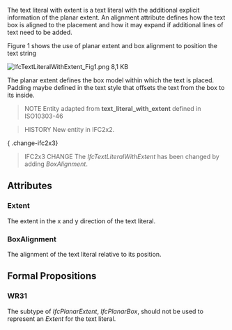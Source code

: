 The text literal with extent is a text literal with the additional explicit information of the planar extent. An alignment attribute defines how the text box is aligned to the placement and how it may expand if additional lines of text need to be added.

<!-- end of short definition -->


Figure 1 shows the use of planar extent and box alignment to position the text string

![IfcTextLiteralWithExtent_Fig1.png 8,1 KB](../../../../figures/ifctextliteralwithextent_fig1.png "Figure 1 — Text literal with extent and alignment")

The planar extent defines the box model within which the text is placed. Padding maybe defined in the text style that offsets the text from the box to its inside.

> NOTE Entity adapted from **text_literal_with_extent** defined in ISO10303-46

> HISTORY New entity in IFC2x2.

{ .change-ifc2x3}
> IFC2x3 CHANGE The _IfcTextLiteralWithExtent_ has been changed by adding _BoxAlignment_.

## Attributes

### Extent
The extent in the x and y direction of the text literal.

### BoxAlignment
The alignment of the text literal relative to its position.

## Formal Propositions

### WR31
The subtype of _IfcPlanarExtent_, _IfcPlanarBox_, should not be used to represent an _Extent_ for the text literal.

